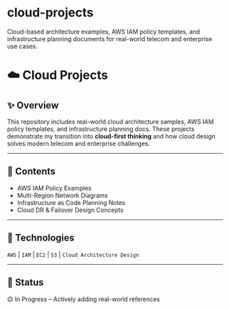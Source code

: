 # cloud-projects
Cloud-based architecture examples, AWS IAM policy templates, and infrastructure planning documents for real-world telecom and enterprise use cases.
# ☁️ Cloud Projects

## ✨ Overview

This repository includes real-world cloud architecture samples, AWS IAM policy templates, and infrastructure planning docs. These projects demonstrate my transition into **cloud-first thinking** and how cloud design solves modern telecom and enterprise challenges.

---

## 🔧 Contents

- AWS IAM Policy Examples
- Multi-Region Network Diagrams
- Infrastructure as Code Planning Notes
- Cloud DR & Failover Design Concepts

---

## 🧠 Technologies

`AWS` | `IAM` | `EC2` | `S3` | `Cloud Architecture Design`

---

## 📌 Status

🟡 In Progress – Actively adding real-world references
